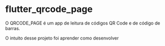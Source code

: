 # flutter_qrcode_page

O QRCODE_PAGE é um app de leitura de códigos QR Code e de código de barras.

O intuito desse projeto foi aprender como desenvolver
